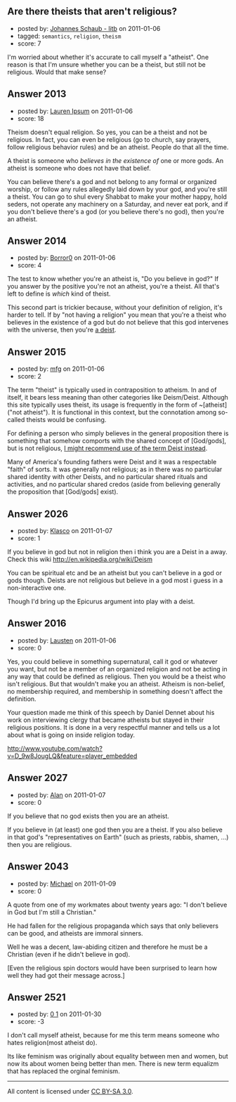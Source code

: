 ## Are there theists that aren't religious?

- posted by: [Johannes Schaub - litb](https://stackexchange.com/users/-1/29-johannes-schaub-litb) on 2011-01-06
- tagged: `semantics`, `religion`, `theism`
- score: 7

I'm worried about whether it's accurate to call myself a "atheist". One reason is that I'm unsure whether you can be a theist, but still not be religious. Would that make sense?


## Answer 2013

- posted by: [Lauren Ipsum](https://stackexchange.com/users/-1/71-lauren-ipsum) on 2011-01-06
- score: 18

Theism doesn't equal religion. So yes, you can be a theist and not be religious. In fact, you can even be religious (go to church, say prayers, follow religious behavior rules) and be an atheist. People do that all the time.

A theist is someone who <i>believes in the existence of</i> one or more gods. An atheist is someone who does not have that belief.

You can believe there's a god and not belong to any formal or organized worship, or follow any rules allegedly laid down by your god, and you're still a theist. You can go to shul every Shabbat to make your mother happy, hold seders, not operate any machinery on a Saturday, and never eat pork, and if you don't believe there's a god (or you believe there's no god), then you're an atheist.


## Answer 2014

- posted by: [Borror0](https://stackexchange.com/users/-1/484-borror0) on 2011-01-06
- score: 4

<p>The test to know whether you're an atheist is, "Do you believe in god?" If you answer by the positive you're not an atheist, you're a theist. All that's left to define is <em>which</em> kind of theist.</p>

<p>This second part is trickier because, without your definition of religion, it's harder to tell. If  by "not having a religion" you mean that you're a theist who believes in the existence of a god but do not believe that this god intervenes with the universe, then you're <a href="http://en.wikipedia.org/wiki/Deism" rel="nofollow">a deist</a>.</p>



## Answer 2015

- posted by: [mfg](https://stackexchange.com/users/-1/135-mfg) on 2011-01-06
- score: 2

<p>The term "theist" is typically used in contraposition to atheism. In and of itself, it bears less meaning than other categories like Deism/Deist. Although this site typically uses theist, its usage is frequently in the form of ~[atheist] ("not atheist"). It is functional in this context, but the connotation among so-called theists would be confusing.</p>

<p>For defining a person who simply believes in the general proposition there is something that somehow comports with the shared concept of [God/gods], but is not religious, <a href="http://en.wikipedia.org/wiki/Deism" rel="nofollow">I might recommend use of the term Deist instead</a>.</p>

<p>Many of America's founding fathers were Deist and it was a respectable "faith" of sorts. It was generally not religious; as in there was no particular shared identity with other Deists, and no particular shared rituals and activities, and no particular shared credos (aside from believing generally the proposition that [God/gods] exist).</p>



## Answer 2026

- posted by: [Klasco](https://stackexchange.com/users/-1/731-klasco) on 2011-01-07
- score: 1

If you believe in god but not in religion then i think you are a Deist in a away. Check this wiki http://en.wikipedia.org/wiki/Deism

You can be spiritual etc and be an atheist but you can't believe in a god or gods though. Deists are not religious but believe in a god most i guess in a non-interactive one.

Though I'd bring up the Epicurus argument into play with a deist.


## Answer 2016

- posted by: [Lausten](https://stackexchange.com/users/-1/584-lausten) on 2011-01-06
- score: 0

Yes, you could believe in something supernatural, call it god or whatever you want, but not be a member of an organized religion and not be acting in any way that could be defined as religious. Then you would be a theist who isn't religious. But that wouldn't make you an atheist. Atheism is non-belief, no membership required, and membership in something doesn't affect the definition. 

Your question made me think of this speech by Daniel Dennet about his work on interviewing clergy that became atheists but stayed in their religious positions. It is done in a very respectful manner and tells us a lot about what is going on inside religion today.

http://www.youtube.com/watch?v=D_9w8JougLQ&feature=player_embedded



## Answer 2027

- posted by: [Alan](https://stackexchange.com/users/-1/732-alan) on 2011-01-07
- score: 0

If you believe that no god exists then you are an atheist. 

If you believe in (at least) one god then you are a theist. If you also believe in that god's "representatives on Earth" (such as priests, rabbis, shamen, ...) then you are religious.


## Answer 2043

- posted by: [Michael](https://stackexchange.com/users/-1/377-michael) on 2011-01-09
- score: 0

A quote from one of my workmates about twenty years ago: "I don't believe in God but I'm still a Christian."

He had fallen for the religious propaganda which says that only believers can be good, and atheists are immoral sinners.

Well he was a decent, law-abiding citizen and therefore he must be a Christian (even if he didn't believe in god). 

[Even the religious spin doctors would have been surprised to learn how well they had got their message across.] 










## Answer 2521

- posted by: [0 1](https://stackexchange.com/users/-1/971-0-1) on 2011-01-30
- score: -3

I don't call myself atheist, because for me this term means someone who hates religion(most atheist do). 

Its like feminism was originally about equality between men and women, but now its about women being better than men. There is new term equalizm that has replaced the orginal feminism.




---

All content is licensed under [CC BY-SA 3.0](https://creativecommons.org/licenses/by-sa/3.0/).
